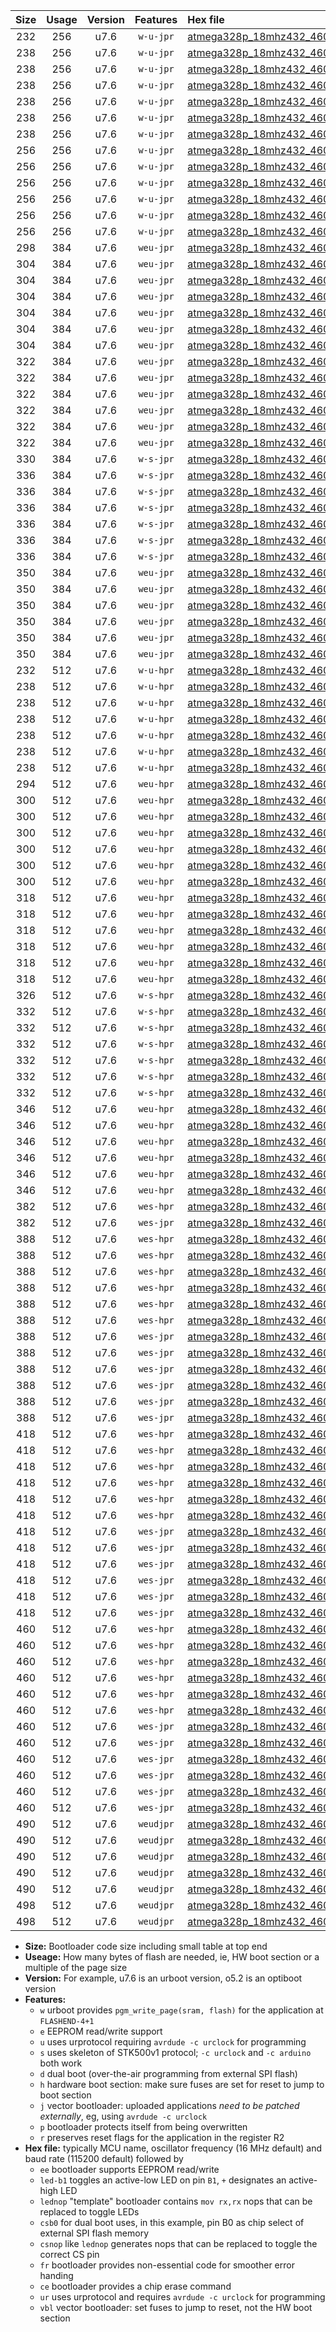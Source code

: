 |Size|Usage|Version|Features|Hex file|
|:-:|:-:|:-:|:-:|:--|
|232|256|u7.6|`w-u-jpr`|[atmega328p_18mhz432_460800bps_ur_vbl.hex](https://raw.githubusercontent.com/stefanrueger/urboot/main/atmega328p_18mhz432_460800bps_ur_vbl.hex)|
|238|256|u7.6|`w-u-jpr`|[atmega328p_18mhz432_460800bps_led+b1_ur_vbl.hex](https://raw.githubusercontent.com/stefanrueger/urboot/main/atmega328p_18mhz432_460800bps_led+b1_ur_vbl.hex)|
|238|256|u7.6|`w-u-jpr`|[atmega328p_18mhz432_460800bps_led+b5_ur_vbl.hex](https://raw.githubusercontent.com/stefanrueger/urboot/main/atmega328p_18mhz432_460800bps_led+b5_ur_vbl.hex)|
|238|256|u7.6|`w-u-jpr`|[atmega328p_18mhz432_460800bps_led+d5_ur_vbl.hex](https://raw.githubusercontent.com/stefanrueger/urboot/main/atmega328p_18mhz432_460800bps_led+d5_ur_vbl.hex)|
|238|256|u7.6|`w-u-jpr`|[atmega328p_18mhz432_460800bps_led-b1_ur_vbl.hex](https://raw.githubusercontent.com/stefanrueger/urboot/main/atmega328p_18mhz432_460800bps_led-b1_ur_vbl.hex)|
|238|256|u7.6|`w-u-jpr`|[atmega328p_18mhz432_460800bps_led-d5_ur_vbl.hex](https://raw.githubusercontent.com/stefanrueger/urboot/main/atmega328p_18mhz432_460800bps_led-d5_ur_vbl.hex)|
|238|256|u7.6|`w-u-jpr`|[atmega328p_18mhz432_460800bps_lednop_ur_vbl.hex](https://raw.githubusercontent.com/stefanrueger/urboot/main/atmega328p_18mhz432_460800bps_lednop_ur_vbl.hex)|
|256|256|u7.6|`w-u-jpr`|[atmega328p_18mhz432_460800bps_led+b1_fr_ur_vbl.hex](https://raw.githubusercontent.com/stefanrueger/urboot/main/atmega328p_18mhz432_460800bps_led+b1_fr_ur_vbl.hex)|
|256|256|u7.6|`w-u-jpr`|[atmega328p_18mhz432_460800bps_led+b5_fr_ur_vbl.hex](https://raw.githubusercontent.com/stefanrueger/urboot/main/atmega328p_18mhz432_460800bps_led+b5_fr_ur_vbl.hex)|
|256|256|u7.6|`w-u-jpr`|[atmega328p_18mhz432_460800bps_led+d5_fr_ur_vbl.hex](https://raw.githubusercontent.com/stefanrueger/urboot/main/atmega328p_18mhz432_460800bps_led+d5_fr_ur_vbl.hex)|
|256|256|u7.6|`w-u-jpr`|[atmega328p_18mhz432_460800bps_led-b1_fr_ur_vbl.hex](https://raw.githubusercontent.com/stefanrueger/urboot/main/atmega328p_18mhz432_460800bps_led-b1_fr_ur_vbl.hex)|
|256|256|u7.6|`w-u-jpr`|[atmega328p_18mhz432_460800bps_led-d5_fr_ur_vbl.hex](https://raw.githubusercontent.com/stefanrueger/urboot/main/atmega328p_18mhz432_460800bps_led-d5_fr_ur_vbl.hex)|
|256|256|u7.6|`w-u-jpr`|[atmega328p_18mhz432_460800bps_lednop_fr_ur_vbl.hex](https://raw.githubusercontent.com/stefanrueger/urboot/main/atmega328p_18mhz432_460800bps_lednop_fr_ur_vbl.hex)|
|298|384|u7.6|`weu-jpr`|[atmega328p_18mhz432_460800bps_ee_ur_vbl.hex](https://raw.githubusercontent.com/stefanrueger/urboot/main/atmega328p_18mhz432_460800bps_ee_ur_vbl.hex)|
|304|384|u7.6|`weu-jpr`|[atmega328p_18mhz432_460800bps_ee_led+b1_ur_vbl.hex](https://raw.githubusercontent.com/stefanrueger/urboot/main/atmega328p_18mhz432_460800bps_ee_led+b1_ur_vbl.hex)|
|304|384|u7.6|`weu-jpr`|[atmega328p_18mhz432_460800bps_ee_led+b5_ur_vbl.hex](https://raw.githubusercontent.com/stefanrueger/urboot/main/atmega328p_18mhz432_460800bps_ee_led+b5_ur_vbl.hex)|
|304|384|u7.6|`weu-jpr`|[atmega328p_18mhz432_460800bps_ee_led+d5_ur_vbl.hex](https://raw.githubusercontent.com/stefanrueger/urboot/main/atmega328p_18mhz432_460800bps_ee_led+d5_ur_vbl.hex)|
|304|384|u7.6|`weu-jpr`|[atmega328p_18mhz432_460800bps_ee_led-b1_ur_vbl.hex](https://raw.githubusercontent.com/stefanrueger/urboot/main/atmega328p_18mhz432_460800bps_ee_led-b1_ur_vbl.hex)|
|304|384|u7.6|`weu-jpr`|[atmega328p_18mhz432_460800bps_ee_led-d5_ur_vbl.hex](https://raw.githubusercontent.com/stefanrueger/urboot/main/atmega328p_18mhz432_460800bps_ee_led-d5_ur_vbl.hex)|
|304|384|u7.6|`weu-jpr`|[atmega328p_18mhz432_460800bps_ee_lednop_ur_vbl.hex](https://raw.githubusercontent.com/stefanrueger/urboot/main/atmega328p_18mhz432_460800bps_ee_lednop_ur_vbl.hex)|
|322|384|u7.6|`weu-jpr`|[atmega328p_18mhz432_460800bps_ee_led+b1_fr_ur_vbl.hex](https://raw.githubusercontent.com/stefanrueger/urboot/main/atmega328p_18mhz432_460800bps_ee_led+b1_fr_ur_vbl.hex)|
|322|384|u7.6|`weu-jpr`|[atmega328p_18mhz432_460800bps_ee_led+b5_fr_ur_vbl.hex](https://raw.githubusercontent.com/stefanrueger/urboot/main/atmega328p_18mhz432_460800bps_ee_led+b5_fr_ur_vbl.hex)|
|322|384|u7.6|`weu-jpr`|[atmega328p_18mhz432_460800bps_ee_led+d5_fr_ur_vbl.hex](https://raw.githubusercontent.com/stefanrueger/urboot/main/atmega328p_18mhz432_460800bps_ee_led+d5_fr_ur_vbl.hex)|
|322|384|u7.6|`weu-jpr`|[atmega328p_18mhz432_460800bps_ee_led-b1_fr_ur_vbl.hex](https://raw.githubusercontent.com/stefanrueger/urboot/main/atmega328p_18mhz432_460800bps_ee_led-b1_fr_ur_vbl.hex)|
|322|384|u7.6|`weu-jpr`|[atmega328p_18mhz432_460800bps_ee_led-d5_fr_ur_vbl.hex](https://raw.githubusercontent.com/stefanrueger/urboot/main/atmega328p_18mhz432_460800bps_ee_led-d5_fr_ur_vbl.hex)|
|322|384|u7.6|`weu-jpr`|[atmega328p_18mhz432_460800bps_ee_lednop_fr_ur_vbl.hex](https://raw.githubusercontent.com/stefanrueger/urboot/main/atmega328p_18mhz432_460800bps_ee_lednop_fr_ur_vbl.hex)|
|330|384|u7.6|`w-s-jpr`|[atmega328p_18mhz432_460800bps_vbl.hex](https://raw.githubusercontent.com/stefanrueger/urboot/main/atmega328p_18mhz432_460800bps_vbl.hex)|
|336|384|u7.6|`w-s-jpr`|[atmega328p_18mhz432_460800bps_led+b1_vbl.hex](https://raw.githubusercontent.com/stefanrueger/urboot/main/atmega328p_18mhz432_460800bps_led+b1_vbl.hex)|
|336|384|u7.6|`w-s-jpr`|[atmega328p_18mhz432_460800bps_led+b5_vbl.hex](https://raw.githubusercontent.com/stefanrueger/urboot/main/atmega328p_18mhz432_460800bps_led+b5_vbl.hex)|
|336|384|u7.6|`w-s-jpr`|[atmega328p_18mhz432_460800bps_led+d5_vbl.hex](https://raw.githubusercontent.com/stefanrueger/urboot/main/atmega328p_18mhz432_460800bps_led+d5_vbl.hex)|
|336|384|u7.6|`w-s-jpr`|[atmega328p_18mhz432_460800bps_led-b1_vbl.hex](https://raw.githubusercontent.com/stefanrueger/urboot/main/atmega328p_18mhz432_460800bps_led-b1_vbl.hex)|
|336|384|u7.6|`w-s-jpr`|[atmega328p_18mhz432_460800bps_led-d5_vbl.hex](https://raw.githubusercontent.com/stefanrueger/urboot/main/atmega328p_18mhz432_460800bps_led-d5_vbl.hex)|
|336|384|u7.6|`w-s-jpr`|[atmega328p_18mhz432_460800bps_lednop_vbl.hex](https://raw.githubusercontent.com/stefanrueger/urboot/main/atmega328p_18mhz432_460800bps_lednop_vbl.hex)|
|350|384|u7.6|`weu-jpr`|[atmega328p_18mhz432_460800bps_ee_led+b1_fr_ce_ur_vbl.hex](https://raw.githubusercontent.com/stefanrueger/urboot/main/atmega328p_18mhz432_460800bps_ee_led+b1_fr_ce_ur_vbl.hex)|
|350|384|u7.6|`weu-jpr`|[atmega328p_18mhz432_460800bps_ee_led+b5_fr_ce_ur_vbl.hex](https://raw.githubusercontent.com/stefanrueger/urboot/main/atmega328p_18mhz432_460800bps_ee_led+b5_fr_ce_ur_vbl.hex)|
|350|384|u7.6|`weu-jpr`|[atmega328p_18mhz432_460800bps_ee_led+d5_fr_ce_ur_vbl.hex](https://raw.githubusercontent.com/stefanrueger/urboot/main/atmega328p_18mhz432_460800bps_ee_led+d5_fr_ce_ur_vbl.hex)|
|350|384|u7.6|`weu-jpr`|[atmega328p_18mhz432_460800bps_ee_led-b1_fr_ce_ur_vbl.hex](https://raw.githubusercontent.com/stefanrueger/urboot/main/atmega328p_18mhz432_460800bps_ee_led-b1_fr_ce_ur_vbl.hex)|
|350|384|u7.6|`weu-jpr`|[atmega328p_18mhz432_460800bps_ee_led-d5_fr_ce_ur_vbl.hex](https://raw.githubusercontent.com/stefanrueger/urboot/main/atmega328p_18mhz432_460800bps_ee_led-d5_fr_ce_ur_vbl.hex)|
|350|384|u7.6|`weu-jpr`|[atmega328p_18mhz432_460800bps_ee_lednop_fr_ce_ur_vbl.hex](https://raw.githubusercontent.com/stefanrueger/urboot/main/atmega328p_18mhz432_460800bps_ee_lednop_fr_ce_ur_vbl.hex)|
|232|512|u7.6|`w-u-hpr`|[atmega328p_18mhz432_460800bps_ur.hex](https://raw.githubusercontent.com/stefanrueger/urboot/main/atmega328p_18mhz432_460800bps_ur.hex)|
|238|512|u7.6|`w-u-hpr`|[atmega328p_18mhz432_460800bps_led+b1_ur.hex](https://raw.githubusercontent.com/stefanrueger/urboot/main/atmega328p_18mhz432_460800bps_led+b1_ur.hex)|
|238|512|u7.6|`w-u-hpr`|[atmega328p_18mhz432_460800bps_led+b5_ur.hex](https://raw.githubusercontent.com/stefanrueger/urboot/main/atmega328p_18mhz432_460800bps_led+b5_ur.hex)|
|238|512|u7.6|`w-u-hpr`|[atmega328p_18mhz432_460800bps_led+d5_ur.hex](https://raw.githubusercontent.com/stefanrueger/urboot/main/atmega328p_18mhz432_460800bps_led+d5_ur.hex)|
|238|512|u7.6|`w-u-hpr`|[atmega328p_18mhz432_460800bps_led-b1_ur.hex](https://raw.githubusercontent.com/stefanrueger/urboot/main/atmega328p_18mhz432_460800bps_led-b1_ur.hex)|
|238|512|u7.6|`w-u-hpr`|[atmega328p_18mhz432_460800bps_led-d5_ur.hex](https://raw.githubusercontent.com/stefanrueger/urboot/main/atmega328p_18mhz432_460800bps_led-d5_ur.hex)|
|238|512|u7.6|`w-u-hpr`|[atmega328p_18mhz432_460800bps_lednop_ur.hex](https://raw.githubusercontent.com/stefanrueger/urboot/main/atmega328p_18mhz432_460800bps_lednop_ur.hex)|
|294|512|u7.6|`weu-hpr`|[atmega328p_18mhz432_460800bps_ee_ur.hex](https://raw.githubusercontent.com/stefanrueger/urboot/main/atmega328p_18mhz432_460800bps_ee_ur.hex)|
|300|512|u7.6|`weu-hpr`|[atmega328p_18mhz432_460800bps_ee_led+b1_ur.hex](https://raw.githubusercontent.com/stefanrueger/urboot/main/atmega328p_18mhz432_460800bps_ee_led+b1_ur.hex)|
|300|512|u7.6|`weu-hpr`|[atmega328p_18mhz432_460800bps_ee_led+b5_ur.hex](https://raw.githubusercontent.com/stefanrueger/urboot/main/atmega328p_18mhz432_460800bps_ee_led+b5_ur.hex)|
|300|512|u7.6|`weu-hpr`|[atmega328p_18mhz432_460800bps_ee_led+d5_ur.hex](https://raw.githubusercontent.com/stefanrueger/urboot/main/atmega328p_18mhz432_460800bps_ee_led+d5_ur.hex)|
|300|512|u7.6|`weu-hpr`|[atmega328p_18mhz432_460800bps_ee_led-b1_ur.hex](https://raw.githubusercontent.com/stefanrueger/urboot/main/atmega328p_18mhz432_460800bps_ee_led-b1_ur.hex)|
|300|512|u7.6|`weu-hpr`|[atmega328p_18mhz432_460800bps_ee_led-d5_ur.hex](https://raw.githubusercontent.com/stefanrueger/urboot/main/atmega328p_18mhz432_460800bps_ee_led-d5_ur.hex)|
|300|512|u7.6|`weu-hpr`|[atmega328p_18mhz432_460800bps_ee_lednop_ur.hex](https://raw.githubusercontent.com/stefanrueger/urboot/main/atmega328p_18mhz432_460800bps_ee_lednop_ur.hex)|
|318|512|u7.6|`weu-hpr`|[atmega328p_18mhz432_460800bps_ee_led+b1_fr_ur.hex](https://raw.githubusercontent.com/stefanrueger/urboot/main/atmega328p_18mhz432_460800bps_ee_led+b1_fr_ur.hex)|
|318|512|u7.6|`weu-hpr`|[atmega328p_18mhz432_460800bps_ee_led+b5_fr_ur.hex](https://raw.githubusercontent.com/stefanrueger/urboot/main/atmega328p_18mhz432_460800bps_ee_led+b5_fr_ur.hex)|
|318|512|u7.6|`weu-hpr`|[atmega328p_18mhz432_460800bps_ee_led+d5_fr_ur.hex](https://raw.githubusercontent.com/stefanrueger/urboot/main/atmega328p_18mhz432_460800bps_ee_led+d5_fr_ur.hex)|
|318|512|u7.6|`weu-hpr`|[atmega328p_18mhz432_460800bps_ee_led-b1_fr_ur.hex](https://raw.githubusercontent.com/stefanrueger/urboot/main/atmega328p_18mhz432_460800bps_ee_led-b1_fr_ur.hex)|
|318|512|u7.6|`weu-hpr`|[atmega328p_18mhz432_460800bps_ee_led-d5_fr_ur.hex](https://raw.githubusercontent.com/stefanrueger/urboot/main/atmega328p_18mhz432_460800bps_ee_led-d5_fr_ur.hex)|
|318|512|u7.6|`weu-hpr`|[atmega328p_18mhz432_460800bps_ee_lednop_fr_ur.hex](https://raw.githubusercontent.com/stefanrueger/urboot/main/atmega328p_18mhz432_460800bps_ee_lednop_fr_ur.hex)|
|326|512|u7.6|`w-s-hpr`|[atmega328p_18mhz432_460800bps.hex](https://raw.githubusercontent.com/stefanrueger/urboot/main/atmega328p_18mhz432_460800bps.hex)|
|332|512|u7.6|`w-s-hpr`|[atmega328p_18mhz432_460800bps_led+b1.hex](https://raw.githubusercontent.com/stefanrueger/urboot/main/atmega328p_18mhz432_460800bps_led+b1.hex)|
|332|512|u7.6|`w-s-hpr`|[atmega328p_18mhz432_460800bps_led+b5.hex](https://raw.githubusercontent.com/stefanrueger/urboot/main/atmega328p_18mhz432_460800bps_led+b5.hex)|
|332|512|u7.6|`w-s-hpr`|[atmega328p_18mhz432_460800bps_led+d5.hex](https://raw.githubusercontent.com/stefanrueger/urboot/main/atmega328p_18mhz432_460800bps_led+d5.hex)|
|332|512|u7.6|`w-s-hpr`|[atmega328p_18mhz432_460800bps_led-b1.hex](https://raw.githubusercontent.com/stefanrueger/urboot/main/atmega328p_18mhz432_460800bps_led-b1.hex)|
|332|512|u7.6|`w-s-hpr`|[atmega328p_18mhz432_460800bps_led-d5.hex](https://raw.githubusercontent.com/stefanrueger/urboot/main/atmega328p_18mhz432_460800bps_led-d5.hex)|
|332|512|u7.6|`w-s-hpr`|[atmega328p_18mhz432_460800bps_lednop.hex](https://raw.githubusercontent.com/stefanrueger/urboot/main/atmega328p_18mhz432_460800bps_lednop.hex)|
|346|512|u7.6|`weu-hpr`|[atmega328p_18mhz432_460800bps_ee_led+b1_fr_ce_ur.hex](https://raw.githubusercontent.com/stefanrueger/urboot/main/atmega328p_18mhz432_460800bps_ee_led+b1_fr_ce_ur.hex)|
|346|512|u7.6|`weu-hpr`|[atmega328p_18mhz432_460800bps_ee_led+b5_fr_ce_ur.hex](https://raw.githubusercontent.com/stefanrueger/urboot/main/atmega328p_18mhz432_460800bps_ee_led+b5_fr_ce_ur.hex)|
|346|512|u7.6|`weu-hpr`|[atmega328p_18mhz432_460800bps_ee_led+d5_fr_ce_ur.hex](https://raw.githubusercontent.com/stefanrueger/urboot/main/atmega328p_18mhz432_460800bps_ee_led+d5_fr_ce_ur.hex)|
|346|512|u7.6|`weu-hpr`|[atmega328p_18mhz432_460800bps_ee_led-b1_fr_ce_ur.hex](https://raw.githubusercontent.com/stefanrueger/urboot/main/atmega328p_18mhz432_460800bps_ee_led-b1_fr_ce_ur.hex)|
|346|512|u7.6|`weu-hpr`|[atmega328p_18mhz432_460800bps_ee_led-d5_fr_ce_ur.hex](https://raw.githubusercontent.com/stefanrueger/urboot/main/atmega328p_18mhz432_460800bps_ee_led-d5_fr_ce_ur.hex)|
|346|512|u7.6|`weu-hpr`|[atmega328p_18mhz432_460800bps_ee_lednop_fr_ce_ur.hex](https://raw.githubusercontent.com/stefanrueger/urboot/main/atmega328p_18mhz432_460800bps_ee_lednop_fr_ce_ur.hex)|
|382|512|u7.6|`wes-hpr`|[atmega328p_18mhz432_460800bps_ee.hex](https://raw.githubusercontent.com/stefanrueger/urboot/main/atmega328p_18mhz432_460800bps_ee.hex)|
|382|512|u7.6|`wes-jpr`|[atmega328p_18mhz432_460800bps_ee_vbl.hex](https://raw.githubusercontent.com/stefanrueger/urboot/main/atmega328p_18mhz432_460800bps_ee_vbl.hex)|
|388|512|u7.6|`wes-hpr`|[atmega328p_18mhz432_460800bps_ee_led+b1.hex](https://raw.githubusercontent.com/stefanrueger/urboot/main/atmega328p_18mhz432_460800bps_ee_led+b1.hex)|
|388|512|u7.6|`wes-hpr`|[atmega328p_18mhz432_460800bps_ee_led+b5.hex](https://raw.githubusercontent.com/stefanrueger/urboot/main/atmega328p_18mhz432_460800bps_ee_led+b5.hex)|
|388|512|u7.6|`wes-hpr`|[atmega328p_18mhz432_460800bps_ee_led+d5.hex](https://raw.githubusercontent.com/stefanrueger/urboot/main/atmega328p_18mhz432_460800bps_ee_led+d5.hex)|
|388|512|u7.6|`wes-hpr`|[atmega328p_18mhz432_460800bps_ee_led-b1.hex](https://raw.githubusercontent.com/stefanrueger/urboot/main/atmega328p_18mhz432_460800bps_ee_led-b1.hex)|
|388|512|u7.6|`wes-hpr`|[atmega328p_18mhz432_460800bps_ee_led-d5.hex](https://raw.githubusercontent.com/stefanrueger/urboot/main/atmega328p_18mhz432_460800bps_ee_led-d5.hex)|
|388|512|u7.6|`wes-hpr`|[atmega328p_18mhz432_460800bps_ee_lednop.hex](https://raw.githubusercontent.com/stefanrueger/urboot/main/atmega328p_18mhz432_460800bps_ee_lednop.hex)|
|388|512|u7.6|`wes-jpr`|[atmega328p_18mhz432_460800bps_ee_led+b1_vbl.hex](https://raw.githubusercontent.com/stefanrueger/urboot/main/atmega328p_18mhz432_460800bps_ee_led+b1_vbl.hex)|
|388|512|u7.6|`wes-jpr`|[atmega328p_18mhz432_460800bps_ee_led+b5_vbl.hex](https://raw.githubusercontent.com/stefanrueger/urboot/main/atmega328p_18mhz432_460800bps_ee_led+b5_vbl.hex)|
|388|512|u7.6|`wes-jpr`|[atmega328p_18mhz432_460800bps_ee_led+d5_vbl.hex](https://raw.githubusercontent.com/stefanrueger/urboot/main/atmega328p_18mhz432_460800bps_ee_led+d5_vbl.hex)|
|388|512|u7.6|`wes-jpr`|[atmega328p_18mhz432_460800bps_ee_led-b1_vbl.hex](https://raw.githubusercontent.com/stefanrueger/urboot/main/atmega328p_18mhz432_460800bps_ee_led-b1_vbl.hex)|
|388|512|u7.6|`wes-jpr`|[atmega328p_18mhz432_460800bps_ee_led-d5_vbl.hex](https://raw.githubusercontent.com/stefanrueger/urboot/main/atmega328p_18mhz432_460800bps_ee_led-d5_vbl.hex)|
|388|512|u7.6|`wes-jpr`|[atmega328p_18mhz432_460800bps_ee_lednop_vbl.hex](https://raw.githubusercontent.com/stefanrueger/urboot/main/atmega328p_18mhz432_460800bps_ee_lednop_vbl.hex)|
|418|512|u7.6|`wes-hpr`|[atmega328p_18mhz432_460800bps_ee_led+b1_fr.hex](https://raw.githubusercontent.com/stefanrueger/urboot/main/atmega328p_18mhz432_460800bps_ee_led+b1_fr.hex)|
|418|512|u7.6|`wes-hpr`|[atmega328p_18mhz432_460800bps_ee_led+b5_fr.hex](https://raw.githubusercontent.com/stefanrueger/urboot/main/atmega328p_18mhz432_460800bps_ee_led+b5_fr.hex)|
|418|512|u7.6|`wes-hpr`|[atmega328p_18mhz432_460800bps_ee_led+d5_fr.hex](https://raw.githubusercontent.com/stefanrueger/urboot/main/atmega328p_18mhz432_460800bps_ee_led+d5_fr.hex)|
|418|512|u7.6|`wes-hpr`|[atmega328p_18mhz432_460800bps_ee_led-b1_fr.hex](https://raw.githubusercontent.com/stefanrueger/urboot/main/atmega328p_18mhz432_460800bps_ee_led-b1_fr.hex)|
|418|512|u7.6|`wes-hpr`|[atmega328p_18mhz432_460800bps_ee_led-d5_fr.hex](https://raw.githubusercontent.com/stefanrueger/urboot/main/atmega328p_18mhz432_460800bps_ee_led-d5_fr.hex)|
|418|512|u7.6|`wes-hpr`|[atmega328p_18mhz432_460800bps_ee_lednop_fr.hex](https://raw.githubusercontent.com/stefanrueger/urboot/main/atmega328p_18mhz432_460800bps_ee_lednop_fr.hex)|
|418|512|u7.6|`wes-jpr`|[atmega328p_18mhz432_460800bps_ee_led+b1_fr_vbl.hex](https://raw.githubusercontent.com/stefanrueger/urboot/main/atmega328p_18mhz432_460800bps_ee_led+b1_fr_vbl.hex)|
|418|512|u7.6|`wes-jpr`|[atmega328p_18mhz432_460800bps_ee_led+b5_fr_vbl.hex](https://raw.githubusercontent.com/stefanrueger/urboot/main/atmega328p_18mhz432_460800bps_ee_led+b5_fr_vbl.hex)|
|418|512|u7.6|`wes-jpr`|[atmega328p_18mhz432_460800bps_ee_led+d5_fr_vbl.hex](https://raw.githubusercontent.com/stefanrueger/urboot/main/atmega328p_18mhz432_460800bps_ee_led+d5_fr_vbl.hex)|
|418|512|u7.6|`wes-jpr`|[atmega328p_18mhz432_460800bps_ee_led-b1_fr_vbl.hex](https://raw.githubusercontent.com/stefanrueger/urboot/main/atmega328p_18mhz432_460800bps_ee_led-b1_fr_vbl.hex)|
|418|512|u7.6|`wes-jpr`|[atmega328p_18mhz432_460800bps_ee_led-d5_fr_vbl.hex](https://raw.githubusercontent.com/stefanrueger/urboot/main/atmega328p_18mhz432_460800bps_ee_led-d5_fr_vbl.hex)|
|418|512|u7.6|`wes-jpr`|[atmega328p_18mhz432_460800bps_ee_lednop_fr_vbl.hex](https://raw.githubusercontent.com/stefanrueger/urboot/main/atmega328p_18mhz432_460800bps_ee_lednop_fr_vbl.hex)|
|460|512|u7.6|`wes-hpr`|[atmega328p_18mhz432_460800bps_ee_led+b1_fr_ce.hex](https://raw.githubusercontent.com/stefanrueger/urboot/main/atmega328p_18mhz432_460800bps_ee_led+b1_fr_ce.hex)|
|460|512|u7.6|`wes-hpr`|[atmega328p_18mhz432_460800bps_ee_led+b5_fr_ce.hex](https://raw.githubusercontent.com/stefanrueger/urboot/main/atmega328p_18mhz432_460800bps_ee_led+b5_fr_ce.hex)|
|460|512|u7.6|`wes-hpr`|[atmega328p_18mhz432_460800bps_ee_led+d5_fr_ce.hex](https://raw.githubusercontent.com/stefanrueger/urboot/main/atmega328p_18mhz432_460800bps_ee_led+d5_fr_ce.hex)|
|460|512|u7.6|`wes-hpr`|[atmega328p_18mhz432_460800bps_ee_led-b1_fr_ce.hex](https://raw.githubusercontent.com/stefanrueger/urboot/main/atmega328p_18mhz432_460800bps_ee_led-b1_fr_ce.hex)|
|460|512|u7.6|`wes-hpr`|[atmega328p_18mhz432_460800bps_ee_led-d5_fr_ce.hex](https://raw.githubusercontent.com/stefanrueger/urboot/main/atmega328p_18mhz432_460800bps_ee_led-d5_fr_ce.hex)|
|460|512|u7.6|`wes-hpr`|[atmega328p_18mhz432_460800bps_ee_lednop_fr_ce.hex](https://raw.githubusercontent.com/stefanrueger/urboot/main/atmega328p_18mhz432_460800bps_ee_lednop_fr_ce.hex)|
|460|512|u7.6|`wes-jpr`|[atmega328p_18mhz432_460800bps_ee_led+b1_fr_ce_vbl.hex](https://raw.githubusercontent.com/stefanrueger/urboot/main/atmega328p_18mhz432_460800bps_ee_led+b1_fr_ce_vbl.hex)|
|460|512|u7.6|`wes-jpr`|[atmega328p_18mhz432_460800bps_ee_led+b5_fr_ce_vbl.hex](https://raw.githubusercontent.com/stefanrueger/urboot/main/atmega328p_18mhz432_460800bps_ee_led+b5_fr_ce_vbl.hex)|
|460|512|u7.6|`wes-jpr`|[atmega328p_18mhz432_460800bps_ee_led+d5_fr_ce_vbl.hex](https://raw.githubusercontent.com/stefanrueger/urboot/main/atmega328p_18mhz432_460800bps_ee_led+d5_fr_ce_vbl.hex)|
|460|512|u7.6|`wes-jpr`|[atmega328p_18mhz432_460800bps_ee_led-b1_fr_ce_vbl.hex](https://raw.githubusercontent.com/stefanrueger/urboot/main/atmega328p_18mhz432_460800bps_ee_led-b1_fr_ce_vbl.hex)|
|460|512|u7.6|`wes-jpr`|[atmega328p_18mhz432_460800bps_ee_led-d5_fr_ce_vbl.hex](https://raw.githubusercontent.com/stefanrueger/urboot/main/atmega328p_18mhz432_460800bps_ee_led-d5_fr_ce_vbl.hex)|
|460|512|u7.6|`wes-jpr`|[atmega328p_18mhz432_460800bps_ee_lednop_fr_ce_vbl.hex](https://raw.githubusercontent.com/stefanrueger/urboot/main/atmega328p_18mhz432_460800bps_ee_lednop_fr_ce_vbl.hex)|
|490|512|u7.6|`weudjpr`|[atmega328p_18mhz432_460800bps_ee_led+b1_csb0_fr_ce_ur_vbl.hex](https://raw.githubusercontent.com/stefanrueger/urboot/main/atmega328p_18mhz432_460800bps_ee_led+b1_csb0_fr_ce_ur_vbl.hex)|
|490|512|u7.6|`weudjpr`|[atmega328p_18mhz432_460800bps_ee_led+b5_csb0_fr_ce_ur_vbl.hex](https://raw.githubusercontent.com/stefanrueger/urboot/main/atmega328p_18mhz432_460800bps_ee_led+b5_csb0_fr_ce_ur_vbl.hex)|
|490|512|u7.6|`weudjpr`|[atmega328p_18mhz432_460800bps_ee_led+d5_csb0_fr_ce_ur_vbl.hex](https://raw.githubusercontent.com/stefanrueger/urboot/main/atmega328p_18mhz432_460800bps_ee_led+d5_csb0_fr_ce_ur_vbl.hex)|
|490|512|u7.6|`weudjpr`|[atmega328p_18mhz432_460800bps_ee_led-b1_csb0_fr_ce_ur_vbl.hex](https://raw.githubusercontent.com/stefanrueger/urboot/main/atmega328p_18mhz432_460800bps_ee_led-b1_csb0_fr_ce_ur_vbl.hex)|
|490|512|u7.6|`weudjpr`|[atmega328p_18mhz432_460800bps_ee_led-d5_csb0_fr_ce_ur_vbl.hex](https://raw.githubusercontent.com/stefanrueger/urboot/main/atmega328p_18mhz432_460800bps_ee_led-d5_csb0_fr_ce_ur_vbl.hex)|
|498|512|u7.6|`weudjpr`|[atmega328p_18mhz432_460800bps_ee_led+b1_csd5_fr_ce_ur_vbl.hex](https://raw.githubusercontent.com/stefanrueger/urboot/main/atmega328p_18mhz432_460800bps_ee_led+b1_csd5_fr_ce_ur_vbl.hex)|
|498|512|u7.6|`weudjpr`|[atmega328p_18mhz432_460800bps_ee_lednop_csnop_fr_ce_ur_vbl.hex](https://raw.githubusercontent.com/stefanrueger/urboot/main/atmega328p_18mhz432_460800bps_ee_lednop_csnop_fr_ce_ur_vbl.hex)|

- **Size:** Bootloader code size including small table at top end
- **Useage:** How many bytes of flash are needed, ie, HW boot section or a multiple of the page size
- **Version:** For example, u7.6 is an urboot version, o5.2 is an optiboot version
- **Features:**
  + `w` urboot provides `pgm_write_page(sram, flash)` for the application at `FLASHEND-4+1`
  + `e` EEPROM read/write support
  + `u` uses urprotocol requiring `avrdude -c urclock` for programming
  + `s` uses skeleton of STK500v1 protocol; `-c urclock` and `-c arduino` both work
  + `d` dual boot (over-the-air programming from external SPI flash)
  + `h` hardware boot section: make sure fuses are set for reset to jump to boot section
  + `j` vector bootloader: uploaded applications *need to be patched externally*, eg, using `avrdude -c urclock`
  + `p` bootloader protects itself from being overwritten
  + `r` preserves reset flags for the application in the register R2
- **Hex file:** typically MCU name, oscillator frequency (16 MHz default) and baud rate (115200 default) followed by
  + `ee` bootloader supports EEPROM read/write
  + `led-b1` toggles an active-low LED on pin `B1`, `+` designates an active-high LED
  + `lednop` "template" bootloader contains `mov rx,rx` nops that can be replaced to toggle LEDs
  + `csb0` for dual boot uses, in this example, pin B0 as chip select of external SPI flash memory
  + `csnop` like `lednop` generates nops that can be replaced to toggle the correct CS pin
  + `fr` bootloader provides non-essential code for smoother error handing
  + `ce` bootloader provides a chip erase command
  + `ur` uses urprotocol and requires `avrdude -c urclock` for programming
  + `vbl` vector bootloader: set fuses to jump to reset, not the HW boot section
